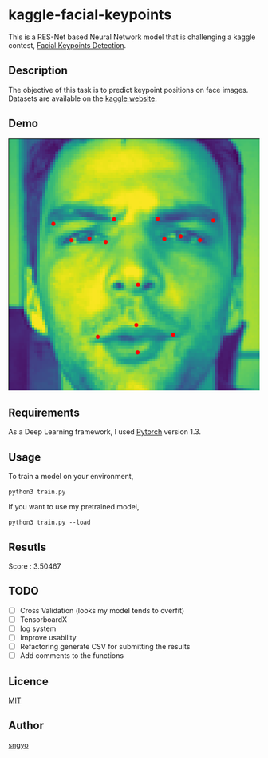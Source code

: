 # kaggle-facial-keypoints
This is a RES-Net based Neural Network model that is challenging a kaggle contest, [Facial Keypoints Detection](https://www.kaggle.com/c/facial-keypoints-detection).


## Description
The objective of this task is to predict keypoint positions on face images. Datasets are available on the [kaggle website](https://www.kaggle.com/c/facial-keypoints-detection/data).

## Demo
![result_image](https://github.com/axinc-ai/kaggle-facial-keypoints/blob/master/result.png)

## Requirements
As a Deep Learning framework, I used [Pytorch](https://pytorch.org) version 1.3.

## Usage 
To train a model on your environment, 
```
python3 train.py 
```
If you want to use my pretrained model, 
```
python3 train.py --load
```

## Resutls
Score : 3.50467

## TODO
- [ ] Cross Validation (looks my model tends to overfit)
- [ ] TensorboardX
- [ ] log system
- [ ] Improve usability
- [ ] Refactoring generate CSV for submitting the results
- [ ] Add comments to the functions

## Licence
[MIT](https://github.com/axinc-ai/kaggle-facial-keypoints/blob/master/LICENSE.txt)

## Author
[sngyo](https://github.com/sngyo)
